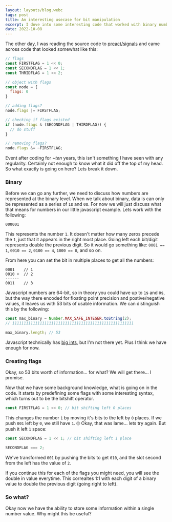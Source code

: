 ```yaml
---
layout: layouts/blog.webc
tags: post
title: An interesting usecase for bit manipulation
excerpt: I dove into some interesting code that worked with binary number values. I try my best at disecting why it may be useful.
date: 2022-10-08
---
```


The other day, I was reading the source code to <a href="https://github.com/preactjs/signals" noreferrer target="_blank">preact/signals</a> and came across code that looked somewhat like this:

```javascript
// flags
const FIRSTFLAG = 1 << 0;
const SECONDFLAG = 1 << 1;
const THRIDFLAG = 1 << 2;

// object with flags
const node = {
  flags: 0
}

// adding flags?
node.flags |= FIRSTFLAG;

// checking if flags existed
if (node.flags & (SECONDFLAG | THIRDFLAG)) {
  // do stuff
}

// removing flags?
node.flags &= ~FIRSTFLAG;
```

Event after coding for _~ten_ years, this isn't something I have seen with any regularity. Certainly not enough to know what it did off the top of my head. So what exactly is going on here? Lets break it down.

### Binary
Before we can go any further, we need to discuss how numbers are represented at the binary level. When we talk about binary, data is can only be represented as a series of `1`s and `0`s. For now we will just discuss what that means for numbers in our little javascript example. Lets work with the following:

```
000001
```
This represents the number `1`. It doesn't matter how many zeros precede the `1`, just that it appears in the right most place. Going left each bit/digit represents double the previous digit. So it would go something like: `0001 == 1`, `0010 == 2`, `0100 == 4`, `1000 == 8`, and so on. 

From here you can set the bit in multiple places to get all the numbers:
```
0001    // 1
0010 +  // 2
------
0011    // 3
```

Javascript numbers are 64-bit, so in theory you could have up to `1`s and `0`s, but the way there encoded for floating point precision and postive/negative values, it leaves us with 53 bits of usable information. We can distinguish this by the following:

```javascript
const max_binary = Number.MAX_SAFE_INTEGER.toString(2);
// 11111111111111111111111111111111111111111111111111111

max_binary.length; // 53
```

Javascript technically has <a href="https://developer.mozilla.org/en-US/docs/Web/JavaScript/Reference/Global_Objects/BigInt" noreferrer target="_blank">big ints</a>, but I'm not there yet. Plus I think we have enough for now.

### Creating flags
Okay, so 53 bits worth of information... for what? We will get there... I promise.

Now that we have some background knowledge, what is going on in the code. It starts by predefining some flags with some interesting syntax, which turns out to be the bitshift operator.
```javascript
const FIRSTFLAG = 1 << 0; // bit shifting left 0 places
```
This changes the number `1` by moving it's bits to the left by `0` places. If we push `001` left by `0`, we still have `1`. 🙄 Okay, that was lame... lets try again. But push it left `1` space:

```javascript
const SECONDFLAG = 1 << 1; // bit shifting left 1 place

SECONDFLAG === 2;
```

We've transformed `001` by pushing the bits to get `010`, and the slot second from the left has the value of `2`.

If you continue this for each of the flags you might need, you will see the double in value everytime. This correaltes 1:1 with each digit of a binary value to double the previous digit (going right to left).

### So what?

Okay now we have the ability to store some information within a single number value. Why might this be useful? 